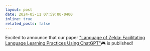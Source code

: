 ```yaml
---
layout: post
date: 2024-05-11 07:59:00-0400
inline: true
related_posts: false
---
```


Excited to announce that our paper ["Language of Zelda: Facilitating Language Learning Practices Using ChatGPT"](https://dl.acm.org/doi/10.1145/3613905.3648107):video_game: is published!
